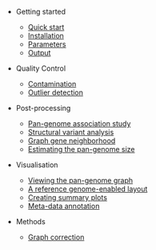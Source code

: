 <!-- docs/_sidebar.md -->

- Getting started

    - [Quick start](/gettingstarted/quickstart.md)
    - [Installation](/gettingstarted/installation.md)
    - [Parameters](/gettingstarted/params.md)
    - [Output](/gettingstarted/output.md)

- Quality Control
    - [Contamination](/quality/contamination.md)
    - [Outlier detection](/quality/outlier.md)

- Post-processing
    - [Pan-genome association study](/post/pwas.md)
    - [Structural variant analysis](/post/sv.md)
    - [Graph gene neighborhood](/post/gene_neighborhood.md)
    - [Estimating the pan-genome size](/post/pansize.md)

- Visualisation
    - [Viewing the pan-genome graph](/vis/cytoscape.md)
    - [A reference genome-enabled layout](/vis/layout.md)
    - [Creating summary plots](/vis/plots.md)
    - [Meta-data annotation](/vis/metadata.md)

- Methods
    - [Graph correction](/methods/graphcorrection.md)
